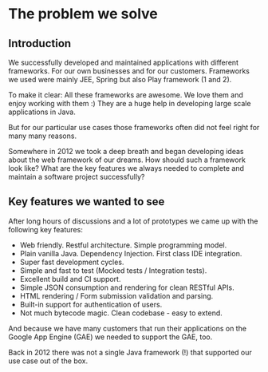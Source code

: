 The problem we solve
====================

Introduction
------------

We successfully developed and maintained 
applications with different frameworks. For our own
businesses and for our customers. Frameworks we used were mainly
JEE, Spring but also Play framework (1 and 2).

To make it clear: All these frameworks are awesome. We love them and enjoy working with them :)
They are a huge help in developing large scale applications in Java.

But for our particular 
use cases those frameworks often did not feel right for many many reasons.

Somewhere in 2012 we took a deep breath and began developing ideas about
the web framework of our dreams. How should such a framework look like? What are
the key features we always needed to complete and maintain a software project successfully?


Key features we wanted to see
-----------------------------

After long hours of discussions and a lot of prototypes we came 
up with the following key features:

 * Web friendly. Restful architecture. Simple programming model.
 * Plain vanilla Java. Dependency Injection. First class IDE integration.
 * Super fast development cycles.
 * Simple and fast to test (Mocked tests / Integration tests).
 * Excellent build and CI support.
 * Simple JSON consumption and rendering for clean RESTful APIs.
 * HTML rendering / Form submission validation and parsing.
 * Built-in support for authentication of users.
 * Not much bytecode magic. Clean codebase - easy to extend.

And because we have many customers that run their applications on the 
Google App Engine (GAE) we needed to support the GAE, too.

Back in 2012 there was not a single Java framework (!) that supported our use case 
out of the box.